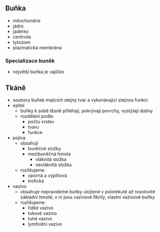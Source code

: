 ## Buňka
- mitochondrie
- jádro
- jadérko
- centnola
- lysozom
- plazmatická membrána

### Specializace buněk
- největší buňka je vajíčko

## Tkáně
- soubory buňek majících stejný tvar a vykonávající stejnou funkci
- epitel
  - buňky k sobě těsně přiléhají, pokrývají povrchy, vystýlají dutiny
  - rozdělení podle:
    - počtu vrstev
    - tvaru
    - funkce
- pojiva
  - obsahují
    - buněčné složky
    - mezibuněčná hmota
      - vláknitá složka
      - nevláknitá složka
  - rozlišujeme
    - oporná a výplňová
    - trofická
- vazivo
  - obsahuje nepravidelné buňky uložené v polotekuté až rosolovité základní hmotě, v ní jsou vazivové fibrily, vlastní vazivové buňky
  - rozlišujeme:
    - řídké vazivo
    - tukové vazivo 
    - tuhé vazivo
    - lymfoidní vazivo
